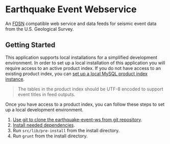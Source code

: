 Earthquake Event Webservice
===========================

An [FDSN](https://www.fdsn.org/webservices/FDSN-WS-Specifications-1.1.pdf)
compatible web service and data feeds for seismic event data from the U.S.
Geological Survey.

Getting Started
---------------

This application supports local installations for a simplified development
environment. In order to set up a local installation of this application you
will require access to an active product index. If you do not have access to an
existing product index, you can
[set up a local MySQL product index instance](https://ehppdl1.cr.usgs.gov/).

> The tables in the product index should be UTF-8 encoded to support event
> titles in feed outputs.

Once you have access to a product index, you can follow these steps to set up
a local development environment.

1. [Use git to clone the earthquake-event-ws from git repository](docs/git.md).
2. [Install needed dependencies](docs/deps.md).
3. Run ```src/lib/pre-install``` from the install directory.
4. Run ```grunt``` from the install directory.
